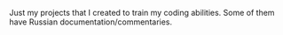 Just my projects that I created to train my coding abilities. Some of them have Russian documentation/commentaries.
